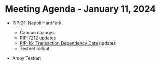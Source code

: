 # Meeting Agenda - January 11, 2024

* [PIP-31](https://github.com/maticnetwork/Polygon-Improvement-Proposals/blob/main/PIPs/PIP-31.md): Napoli HardFork
   * Cancun changes
   * [RIP-7212](https://github.com/ethereum/EIPs/blob/master/EIPS/eip-7212.md) updates
   * [PIP-16: Transaction Dependency Data](https://github.com/maticnetwork/Polygon-Improvement-Proposals/blob/main/PIPs/PIP-16.md) updates
   * Testnet rollout

* Amoy Testnet 

